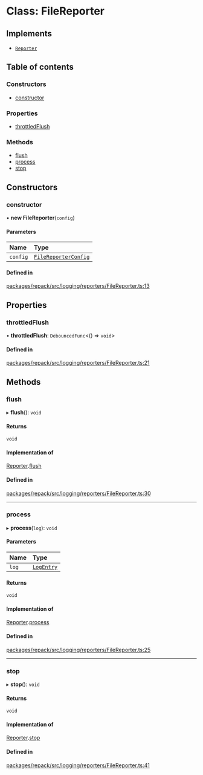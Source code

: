 # Class: FileReporter

## Implements

- [`Reporter`](../interfaces/Reporter.md)

## Table of contents

### Constructors

- [constructor](FileReporter.md#constructor)

### Properties

- [throttledFlush](FileReporter.md#throttledflush)

### Methods

- [flush](FileReporter.md#flush)
- [process](FileReporter.md#process)
- [stop](FileReporter.md#stop)

## Constructors

### constructor

• **new FileReporter**(`config`)

#### Parameters

| Name | Type |
| :------ | :------ |
| `config` | [`FileReporterConfig`](../interfaces/FileReporterConfig.md) |

#### Defined in

[packages/repack/src/logging/reporters/FileReporter.ts:13](https://github.com/callstack/repack/blob/1d9a1bb/packages/repack/src/logging/reporters/FileReporter.ts#L13)

## Properties

### throttledFlush

• **throttledFlush**: `DebouncedFunc`<() => `void`\>

#### Defined in

[packages/repack/src/logging/reporters/FileReporter.ts:21](https://github.com/callstack/repack/blob/1d9a1bb/packages/repack/src/logging/reporters/FileReporter.ts#L21)

## Methods

### flush

▸ **flush**(): `void`

#### Returns

`void`

#### Implementation of

[Reporter](../interfaces/Reporter.md).[flush](../interfaces/Reporter.md#flush)

#### Defined in

[packages/repack/src/logging/reporters/FileReporter.ts:30](https://github.com/callstack/repack/blob/1d9a1bb/packages/repack/src/logging/reporters/FileReporter.ts#L30)

___

### process

▸ **process**(`log`): `void`

#### Parameters

| Name | Type |
| :------ | :------ |
| `log` | [`LogEntry`](../interfaces/LogEntry.md) |

#### Returns

`void`

#### Implementation of

[Reporter](../interfaces/Reporter.md).[process](../interfaces/Reporter.md#process)

#### Defined in

[packages/repack/src/logging/reporters/FileReporter.ts:25](https://github.com/callstack/repack/blob/1d9a1bb/packages/repack/src/logging/reporters/FileReporter.ts#L25)

___

### stop

▸ **stop**(): `void`

#### Returns

`void`

#### Implementation of

[Reporter](../interfaces/Reporter.md).[stop](../interfaces/Reporter.md#stop)

#### Defined in

[packages/repack/src/logging/reporters/FileReporter.ts:41](https://github.com/callstack/repack/blob/1d9a1bb/packages/repack/src/logging/reporters/FileReporter.ts#L41)
